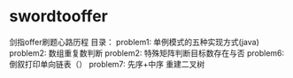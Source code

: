 # swordtooffer
剑指offer刷题心路历程
目录：
problem1: 单例模式的五种实现方式(java)
problem2: 数组重复数判断
problem2: 特殊矩阵判断目标数存在与否
problem6: 倒叙打印单向链表（）
problem7: 先序+中序 重建二叉树
